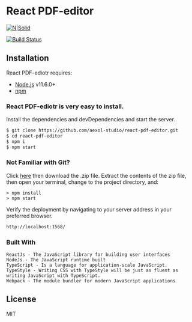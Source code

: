 # React PDF-editor

[![N|Solid](https://cldup.com/dTxpPi9lDf.thumb.png)](https://nodesource.com/products/nsolid)

[![Build Status](https://travis-ci.org/joemccann/dillinger.svg?branch=master)](https://react-pdf-editor.brh.cloud/)

## Installation

React PDF-ediotr requires: 
- [Node.js](https://nodejs.org/) v11.6.0+ 
- [npm](https://www.npmjs.com/) 


### React PDF-ediotr is very easy to install.

Install the dependencies and devDependencies and start the server.

```sh
$ git clone https://github.com/aexol-studio/react-pdf-editor.git
$ cd react-pdf-editor
$ npm i
$ npm start
```

### Not Familiar with Git?

Click [here](https://github.com/aexol-studio/react-pdf-editor.git/) then download the .zip file. Extract the contents of the zip file, then open your terminal, change to the project directory, and:

	> npm install
	> npm start


Verify the deployment by navigating to your server address in your preferred browser.

```sh
http://localhost:1568/
```


### Built With

    ReactJs - The JavaScript library for building user interfaces
    NodeJs - The JavaScript runtime built
    TypeScript - Is a language for application-scale JavaScript.
    TypeStyle - Writing CSS with TypeStyle will be just as fluent as writing JavaScript with TypeScript.
    Webpack - The module bundler for modern JavaScript applications


License
----

MIT

